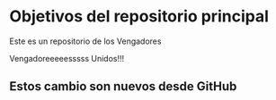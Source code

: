 # Objetivos del repositorio principal

Este es un repositorio de los Vengadores

Vengadoreeeeesssss Unidos!!!

## Estos cambio son nuevos desde GitHub
